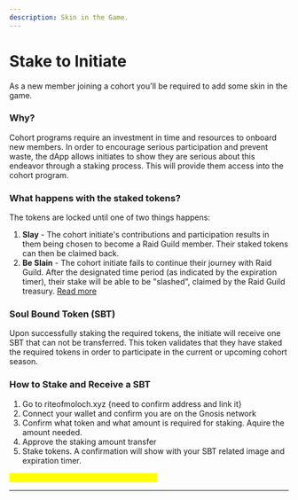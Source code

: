 ```yaml
---
description: Skin in the Game.
---
```


# Stake to Initiate

As a new member joining a cohort you'll be required to add some skin in the game. &#x20;

### **Why?**

Cohort programs require an investment in time and resources to onboard new members.  In order to encourage serious participation and prevent waste, the dApp allows initiates to show they are serious about this endeavor through a staking process.  This will provide them access into the cohort program.

### What happens with the staked tokens?

The tokens are locked until one of two things happens:

1. **Slay** - The cohort initiate's contributions and participation results in them being chosen to become a Raid Guild member.  Their staked tokens can then be claimed back. &#x20;
2. **Be Slain** - The cohort initiate fails to continue their journey with Raid Guild.  After the designated time period (as indicated by the expiration timer), their stake will be able to be "slashed", claimed by the Raid Guild treasury. [Read more](../../fundamentals/tasks.md)

### Soul Bound Token (SBT)

Upon successfully staking the required tokens, the initiate will receive one SBT that can not be transferred.  This token validates that they have staked the required tokens in order to participate in the current or upcoming cohort season.

### How to Stake and Receive a SBT

1. Go to riteofmoloch.xyz {need to confirm address and link it}
2. Connect your wallet and confirm you are on the Gnosis network
3. Confirm what token and what amount is required for staking.  Aquire the amount needed.
4. Approve the staking amount transfer
5. Stake tokens.  A confirmation will show with your SBT related image and expiration timer.

<mark style="color:yellow;">{screen shot of approval and staking UI}</mark>

****

